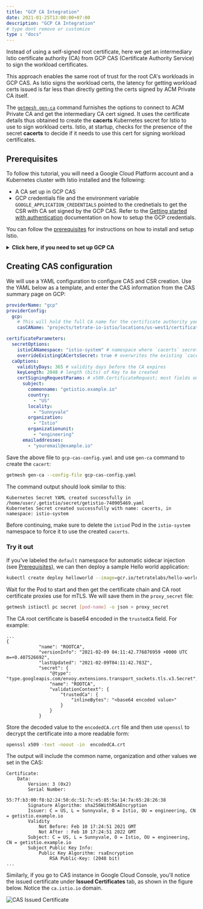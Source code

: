 ```yaml
---
title: "GCP CA Integration"
date: 2021-01-25T13:00:00+07:00
description: "GCP CA Integration"
# type dont remove or customize
type : "docs"
---
```


Instead of using a self-signed root certificate, here we get an intermediary Istio certificate authority (CA) from GCP CAS (Certificate Authority Service) to sign the workload certificates.

This approach enables the same root of trust for the root CA's workloads in GCP CAS. As Istio signs the workload certs, the latency for getting workload certs issued is far less than directly getting the certs signed by ACM Private CA itself.

The [`getmesh gen-ca`](/getistio-cli/reference/getistio_gen-ca) command furnishes the options to connect to ACM Private CA and get the intermediary CA cert signed. It uses the certificate details thus obtained to create the **cacerts** Kubernetes secret for Istio to use to sign workload certs. Istio, at startup, checks for the presence of the secret **cacerts** to decide if it needs to use this cert for signing workload certificates.

## Prerequisites

To follow this tutorial, you will need a Google Cloud Platform account and a Kubernetes cluster with Istio installed and the following:

- A CA set up in GCP CAS
- GCP credentials file and the environment variable `GOOGLE_APPLICATION_CREDENTIALS` pointed to the crednetials to get the CSR with CA set signed by the GCP CAS. Refer to the [Getting started with authentication](https://cloud.google.com/docs/authentication/getting-started) documentation on how to setup the GCP credentials.

You can follow the [prerequisites](/istio-in-practice/prerequisites) for instructions on how to install and setup Istio.

<details>
<summary><strong>Click here, if you need to set up GCP CA</strong></summary>

### Setting up CAS

The first thing we need is to set up the CAS in Google Cloud Console. Log in to your Google Cloud account and follow the steps below to create a CAS instance.

1. From the navigation menu, select Security → Certificate Authority Service.
1. Click the **Create CA** button.
1. Configure the CA type:
    1. Select **Root CA**.
    1. Select **365 days** for validity.
    1. Select the **Enterprise** tier.
    1. Select the CAS's location from the **Location** list (e.g. `us-east1`).
    1. Click **Next**.
1. Configure the CA subject name (you can use your values here):
    1. For **Organization (O)**, enter **Istio**.
    1. For **Organization unit (OU)**, enter **engineering**.
    1. For **Country name (C)**, enter **US**.
    1. For **Locality name**, enter **Sunnyvale**.
    1. For **CA Common name (CN)**, enter **getistio.example.io**.
    1. For **Resource ID**, enter **getistio-example-io**.
    1. Click **Next**.
1. Configure the CA key size and algorithm:
    1. Select **RSA PKCS1 2048 (SHA 256)**.
    1. Click **Next**.
1. Click the **Create** button to create the CAS.

The figure below shows the summary page. Note that your page might look different if you configured your own CA subject name.

![CAS Summary Page](./cas-summary.png)

### Configure GCP credentials

Ensure you have GCP credentials set up (e.g.`GOOGLE_APPLICATION_CREDENTIALS` environment variable has to point to the credentials) on a machine you're accessing the Kubernetes cluster from. Alternatively, if you installed Tetrate Istio Distro on Google Cloud Shell, the credentials are already set up.
</details>

## Creating CAS configuration

We will use a YAML configuration to configure CAS and CSR creation. Use the YAML below as a template, and enter the CAS information from the CAS summary page on GCP:
 
```yaml
providerName: "gcp"
providerConfig:
  gcp:
    # This will hold the full CA name for the certificate authority you created on GCP
    casCAName: "projects/tetrate-io-istio/locations/us-west1/certificateAuthorities/getistio-example-com"

certificateParameters:
  secretOptions:
    istioCANamespace: "istio-system" # namespace where `cacerts` secrets live
    overrideExistingCACertsSecret: true # overwrites the existing `cacerts` secret and replaces it with this new one
  caOptions:
    validityDays: 365 # validity days before the CA expires
    keyLength: 2048 # length (bits) of Key to be created
    certSigningRequestParams: # x509.CertificateRequest; most fields omitted
      subject:
        commonname: "getistio.example.io"
        country: 
          - "US"
        locality:
          - "Sunnyvale"
        organization:
          - "Istio"
        organizationunit:
          - "engineering"
      emailaddresses:
        - "youremail@example.io"
```

Save the above file to `gcp-cas-config.yaml` and use `gen-ca` command to create the `cacert`:

```sh
getmesh gen-ca --config-file gcp-cas-config.yaml
```

The command output should look similar to this:

```text
Kubernetes Secret YAML created successfully in /home/user/.getistio/secret/getistio-740905469.yaml
Kubernetes Secret created successfully with name: cacerts, in namespace: istio-system
```

Before continuing, make sure to delete the `istiod` Pod in the `istio-system` namespace to force it to use the created `cacerts`.

### Try it out

If you've labeled the `default` namespace for automatic sidecar injection (see [Prerequisites](/istio-in-practice/prerequisites)), we can then deploy a sample Hello world application:

```sh
kubectl create deploy helloworld --image=gcr.io/tetratelabs/hello-world:1.0.0
```

Wait for the Pod to start and then get the certificate chain and CA root certificate proxies use for mTLS. We will save them in the `proxy_secret` file:

```sh
getmesh istioctl pc secret [pod-name] -o json > proxy_secret
```

The CA root certificate is base64 encoded in the `trustedCA` field. For example:

```text {hl_lines=[11]}
...
{
            "name": "ROOTCA",
            "versionInfo": "2021-02-09 04:11:42.776876959 +0000 UTC m=+0.407526692",
            "lastUpdated": "2021-02-09T04:11:42.783Z",
            "secret": {
                "@type": "type.googleapis.com/envoy.extensions.transport_sockets.tls.v3.Secret",
                "name": "ROOTCA",
                "validationContext": {
                    "trustedCa": {
                        "inlineBytes": "<base64 encoded value>"
                    }
                }
            }
```

Store the decoded value to the `encodedCA.crt` file and then use `openssl` to decrypt the certificate into a more readable form:

```sh
openssl x509 -text -noout -in  encodedCA.crt
```

The output will include the common name, organization and other values we set in the CAS:

```text {hl_lines=[7,11]}
Certificate:
    Data:
        Version: 3 (0x2)
        Serial Number:
            55:7f:b3:00:f8:b2:24:50:dc:51:7c:e5:85:5a:14:7a:65:28:26:38
        Signature Algorithm: sha256WithRSAEncryption
        Issuer: C = US, L = Sunnyvale, O = Istio, OU = engineering, CN = getistio.example.io
        Validity
            Not Before: Feb 10 17:24:51 2021 GMT
            Not After : Feb 10 17:24:51 2022 GMT
        Subject: C = US, L = Sunnyvale, O = Istio, OU = engineering, CN = getistio.example.io
        Subject Public Key Info:
            Public Key Algorithm: rsaEncryption
                RSA Public-Key: (2048 bit)
...
```

Similarly, if you go to CAS instance in Google Cloud Console, you'll notice the issued certificate under **Issued Certificates** tab, as shown in the figure below. Notice the `ca.istio.io` domain.

![CAS Issued Certificate](issued-certs.png)
